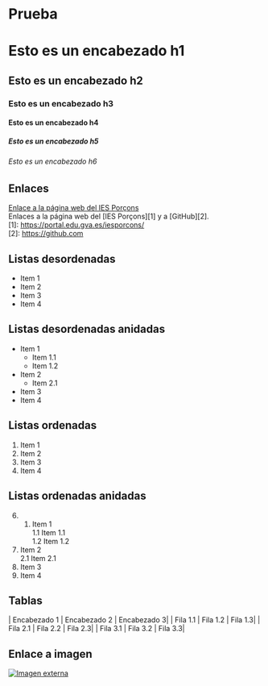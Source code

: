 # Prueba
# Esto es un encabezado h1
## Esto es un encabezado h2
### Esto es un encabezado h3
#### Esto es un encabezado h4
##### Esto es un encabezado h5
###### Esto es un encabezado h6
## Enlaces  
[Enlace a la página web del IES Porçons](https://portal.edu.gva.es/iesporcons/)  
Enlaces a la página web del [IES Porçons][1] y a [GitHub][2].  
[1]: https://portal.edu.gva.es/iesporcons/  
[2]: https://github.com
## Listas desordenadas  
* Item 1
* Item 2
* Item 3
* Item 4
## Listas desordenadas anidadas  
* Item 1
  * Item 1.1
  * Item 1.2
* Item 2
  * Item 2.1
* Item 3
* Item 4
## Listas ordenadas  
1. Item 1
2. Item 2
3. Item 3
4. Item 4
## Listas ordenadas anidadas  
6. 1. Item 1  
  1.1 Item 1.1  
  1.2 Item 1.2  
2. Item 2  
  2.1 Item 2.1  
3. Item 3  
4. Item 4
## Tablas  
| Encabezado 1 | Encabezado 2 | Encabezado 3|
| Fila 1.1 | Fila 1.2 | Fila 1.3|
| Fila 2.1 | Fila 2.2 | Fila 2.3|
| Fila 3.1 | Fila 3.2 | Fila 3.3|  
## Enlace a imagen   
[![Imagen externa](https://encrypted-tbn0.gstatic.com/images?q=tbn:ANd9GcSBIi3xjLqVZOJFDwQ2H5bMYt1galwdE7JnWA&s)](https://encrypted-tbn0.gstatic.com/images?q=tbn:ANd9GcSBIi3xjLqVZOJFDwQ2H5bMYt1galwdE7JnWA&s)












   
